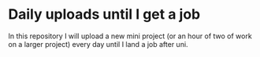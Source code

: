 # Daily uploads until I get a job
In this repository I will upload a new mini project (or an hour of two of work on a larger project) every day until I land a job after uni.
